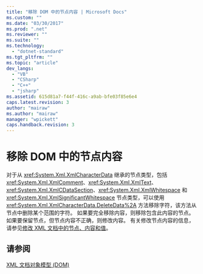 ```yaml
---
title: "移除 DOM 中的节点内容 | Microsoft Docs"
ms.custom: ""
ms.date: "03/30/2017"
ms.prod: ".net"
ms.reviewer: ""
ms.suite: ""
ms.technology: 
  - "dotnet-standard"
ms.tgt_pltfrm: ""
ms.topic: "article"
dev_langs: 
  - "VB"
  - "CSharp"
  - "C++"
  - "jsharp"
ms.assetid: 615d81a7-f44f-416c-a9ab-bfe03f85e6e4
caps.latest.revision: 3
author: "mairaw"
ms.author: "mairaw"
manager: "wpickett"
caps.handback.revision: 3
---
```

# 移除 DOM 中的节点内容
对于从 <xref:System.Xml.XmlCharacterData> 继承的节点类型，包括 <xref:System.Xml.XmlComment>、<xref:System.Xml.XmlText>、<xref:System.Xml.XmlCDataSection>、<xref:System.Xml.XmlWhitespace> 和 <xref:System.Xml.XmlSignificantWhitespace> 节点类型，可以使用 <xref:System.Xml.XmlCharacterData.DeleteData%2A> 方法移除字符，该方法从节点中删除某个范围的字符。  如果要完全移除内容，则移除包含此内容的节点。  如果要保留节点，但节点内容不正确，则修改内容。  有关修改节点内容的信息，请参见[修改 XML 文档中的节点、内容和值](../../../../docs/standard/data/xml/modifying-nodes-content-and-values-in-an-xml-document.md)。  
  
## 请参阅  
 [XML 文档对象模型 \(DOM\)](../../../../docs/standard/data/xml/xml-document-object-model-dom.md)